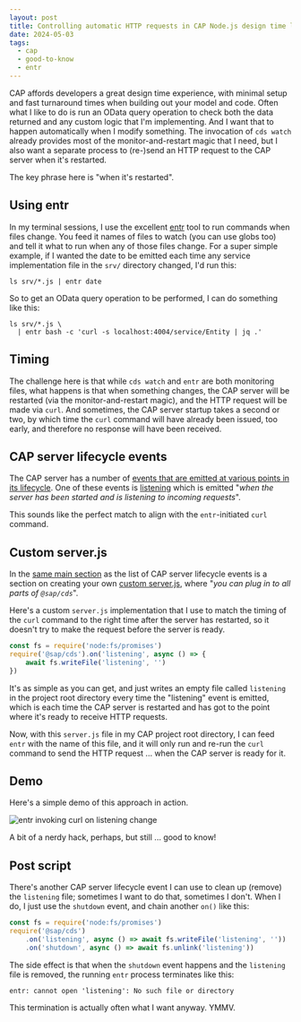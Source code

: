 ```yaml
---
layout: post
title: Controlling automatic HTTP requests in CAP Node.js design time loops
date: 2024-05-03
tags:
  - cap
  - good-to-know
  - entr
---
```

CAP affords developers a great design time experience, with minimal setup and fast turnaround times when building out your model and code. Often what I like to do is run an OData query operation to check both the data returned and any custom logic that I'm implementing. And I want that to happen automatically when I modify something. The invocation of `cds watch` already provides most of the monitor-and-restart magic that I need, but I also want a separate process to (re-)send an HTTP request to the CAP server when it's restarted.

The key phrase here is "when it's restarted".

## Using entr

In my terminal sessions, I use the excellent [entr](https://github.com/eradman/entr) tool to run commands when files change. You feed it names of files to watch (you can use globs too) and tell it what to run when any of those files change. For a super simple example, if I wanted the date to be emitted each time any service implementation file in the `srv/` directory changed, I'd run this:

```shell
ls srv/*.js | entr date
```

So to get an OData query operation to be performed, I can do something like this:

```shell
ls srv/*.js \
  | entr bash -c 'curl -s localhost:4004/service/Entity | jq .'
```

## Timing

The challenge here is that while `cds watch` and `entr` are both monitoring files, what happens is that when something changes, the CAP server will be restarted (via the monitor-and-restart magic), and the HTTP request will be made via `curl`. And sometimes, the CAP server startup takes a second or two, by which time the `curl` command will have already been issued, too early, and therefore no response will have been received.

## CAP server lifecycle events

The CAP server has a number of [events that are emitted at various points in its lifecycle](https://cap.cloud.sap/docs/node.js/cds-server#lifecycle-events). One of these events is [listening](https://cap.cloud.sap/docs/node.js/cds-server#listening) which is emitted "_when the server has been started and is listening to incoming requests_".

This sounds like the perfect match to align with the `entr`-initiated `curl` command.

## Custom server.js

In the [same main section](https://cap.cloud.sap/docs/node.js/cds-server) as the list of CAP server lifecycle events is a section on creating your own [custom server.js](https://cap.cloud.sap/docs/node.js/cds-server#custom-server-js), where "_you can plug in to all parts of `@sap/cds`_".

Here's a custom `server.js` implementation that I use to match the timing of the `curl` command to the right time after the server has restarted, so it doesn't try to make the request before the server is ready.

```javascript
const fs = require('node:fs/promises')
require('@sap/cds').on('listening', async () => {
    await fs.writeFile('listening', '')
})
```

It's as simple as you can get, and just writes an empty file called `listening` in the project root directory every time the "listening" event is emitted, which is each time the CAP server is restarted and has got to the point where it's ready to receive HTTP requests.

Now, with this `server.js` file in my CAP project root directory, I can feed `entr` with the name of this file, and it will only run and re-run the `curl` command to send the HTTP request ... when the CAP server is ready for it.

## Demo

Here's a simple demo of this approach in action.

![entr invoking curl on listening change](/images/2024/05/entr-curl-listening.gif)

A bit of a nerdy hack, perhaps, but still ... good to know!

## Post script

There's another CAP server lifecycle event I can use to clean up (remove) the `listening` file; sometimes I want to do that, sometimes I don't. When I do, I just use the `shutdown` event, and chain another `on()` like this:

```javascript
const fs = require('node:fs/promises')
require('@sap/cds')
    .on('listening', async () => await fs.writeFile('listening', ''))
    .on('shutdown', async () => await fs.unlink('listening'))
```

The  side effect is that when the `shutdown` event happens and the `listening` file is removed, the running `entr` process terminates like this:

```log
entr: cannot open 'listening': No such file or directory
```

This termination is actually often what I want anyway. YMMV.
